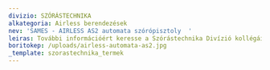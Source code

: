 ```yaml
---
divizio: SZÓRÁSTECHNIKA
alkategoria: Airless berendezések
nev: 'SAMES - AIRLESS AS2 automata szórópisztoly  '
leiras: További információért keresse a Szórástechnika Divízió kollégáit
boritokep: /uploads/airless-automata-as2.jpg
_template: szorastechnika_termek
---
```


